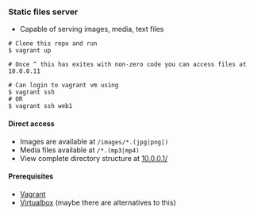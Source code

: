 
### Static files server

- Capable of serving images, media, text files

```
# Clone this repo and run
$ vagrant up

# Once ^ this has exites with non-zero code you can access files at 10.0.0.11

# Can login to vagrant vm using
$ vagrant ssh
# OR
$ vagrant ssh web1

```

#### Direct access
- Images are available at `/images/*.(jpg|png|)`
- Media files available at `/*.(mp3|mp4)`
- View complete directory structure at [10.0.0.1/](10.0.0.1/)

#### Prerequisites
- [Vagrant](https://www.vagrantup.com/intro/getting-started/install.html)
- [Virtualbox](https://www.virtualbox.org/wiki/Downloads) (maybe there are alternatives to this)

